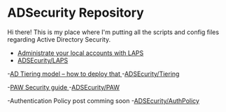 # ADSecurity Repository

Hi there!
This is my place where I'm putting all the scripts and config files regarding Active Directory Security.

- [Administrate your local accounts with LAPS
](https://www.azureblog.pl/2020/02/05/laps-deployment/)
- [ADSEcurity/LAPS](https://github.com/przybylskirobert/ADSecurity/tree/master/LAPS)

-[AD Tiering model – how to deploy that
](https://www.azureblog.pl/2020/04/13/deploying-tiering/)
-[ADSEcurity/Tiering](https://github.com/przybylskirobert/ADSecurity/tree/master/Tiering)

-[PAW Security guide
](https://www.azureblog.pl/2020/05/23/paw-security-guide/)
-[ADSEcurity/PAW](https://github.com/przybylskirobert/ADSecurity/tree/master/PAW)

-Authentication Policy post comming soon
-[ADSEcurity/AuthPolicy](https://github.com/przybylskirobert/ADSecurity/tree/master/AuthPolicy)
